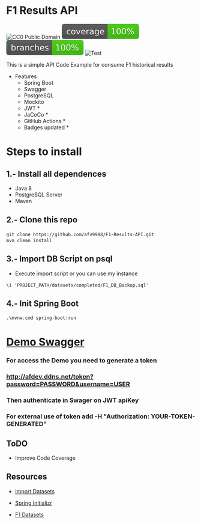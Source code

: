 # F1 Results API 
![CC0 Public Domain](https://www.publicdomainpictures.net/pictures/300000/velka/max-verstappen-f1.jpg)
![Coverage](.github/badges/jacoco.svg)
![Branch](.github/badges/branches.svg)
![Test](https://github.com/afv9988/F1-Results-API/actions/workflows/flow.yaml/badge.svg)

This is a simple API Code Example for consume F1 historical results 
- Features
  - Spring Boot
  - Swagger
  - PostgreSQL
  - Mockito
  - JWT *
  - JaCoCo *
  - GitHub Actions *
  - Badges updated *

# Steps to install

## 1.- Install all dependences
* Java 8
* PostgreSQL Server 
* Maven

## 2.- Clone this repo
```
git clone https://github.com/afv9988/F1-Results-API.git
mvn clean install
```

## 3.- Import DB Script on psql
* Execute import script or you can use my instance
```
\i 'PROJECT_PATH/datasets/completed/F1_DB_Backup.sql'
```

## 4.- Init Spring Boot
```
.\mvnw.cmd spring-boot:run
```

# [Demo Swagger](http://afdev.ddns.net/swagger-ui.html#/results-controller)

### For access the Demo you need to generate a token 
### http://afdev.ddns.net/token?password=PASSWORD&username=USER
### Then authenticate in Swager on JWT apiKey
### For external use of token add -H "Authorization: YOUR-TOKEN-GENERATED"

## ToDO
* Improve Code Coverage

## Resources
* [Import Datasets](https://hasura.io/docs/latest/schema/postgres/postgres-guides/import-data-from-csv/)

* [Spring Initializr](https://start.spring.io/#!type=maven-project&language=java&platformVersion=2.7.9&packaging=war&jvmVersion=1.8&groupId=com.apex&artifactId=demo&name=demo&description=F1%20API%20using%20GraphQL%20-%20Spring%20Boot%20-%20Mockito&packageName=com.apex.demo&dependencies=web,data-jpa,postgresql,graphql)

* [F1 Datasets](https://ergast.com/mrd/db/)

